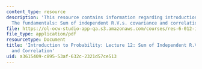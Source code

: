 ```yaml
---
content_type: resource
description: 'This resource contains information regarding introduction to probability:
  The fundamentals: Sum of independent R.V.s. covariance and correlation.'
file: https://ol-ocw-studio-app-qa.s3.amazonaws.com/courses/res-6-012-introduction-to-probability-spring-2018/a3615409c89553af632c2321d57ce513_MITRES_6_012S18_L12.pdf
file_type: application/pdf
resourcetype: Document
title: 'Introduction to Probability: Lecture 12: Sum of Independent R.V.s. Covariance
  and Correlation'
uid: a3615409-c895-53af-632c-2321d57ce513
---
```

